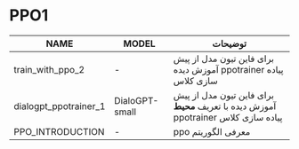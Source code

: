 # PPO1

| NAME | MODEL | توضیحات |
| -- | -- | -- |
| train_with_ppo_2 | - | برای فاین تیون مدل از پیش آموزش دیده ppotrainer پیاده سازی کلاس |
| dialogpt_ppotrainer_1 | DialoGPT-small | برای فاین تیون مدل از پیش آموزش دیده با تعریف **محیط** ppotrainer پیاده سازی کلاس |
| PPO_INTRODUCTION | - | ppo معرفی الگوریتم |





